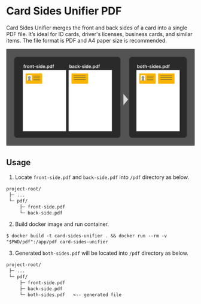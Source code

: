 # Card Sides Unifier PDF

Card Sides Unifier merges the front and back sides of a card into a single PDF file. It’s ideal for ID cards, driver's licenses, business cards, and similar items. The file format is PDF and A4 paper size is recommended.

<img src="https://raw.githubusercontent.com/hirokiwa/card-sides-unifier/c69477a778cff07fbdd257d172832469068da5de/card-sides-unifier.svg" width="800" />

## Usage

1. Locate `front-side.pdf` and `back-side.pdf` into `/pdf` directory as below.
```
project-root/
 ├─ ...
 └─ pdf/
     ├─ front-side.pdf
     └─ back-side.pdf
```

2. Build docker image and run container.
```
$ docker build -t card-sides-unifier . && docker run --rm -v "$PWD/pdf":/app/pdf card-sides-unifier
```

3. Generated `both-sides.pdf` will be located into `/pdf` directory as below.
```
project-root/
 ├─ ...
 └─ pdf/
     ├─ front-side.pdf
     ├─ back-side.pdf
     └─ both-sides.pdf   <-- generated file
```